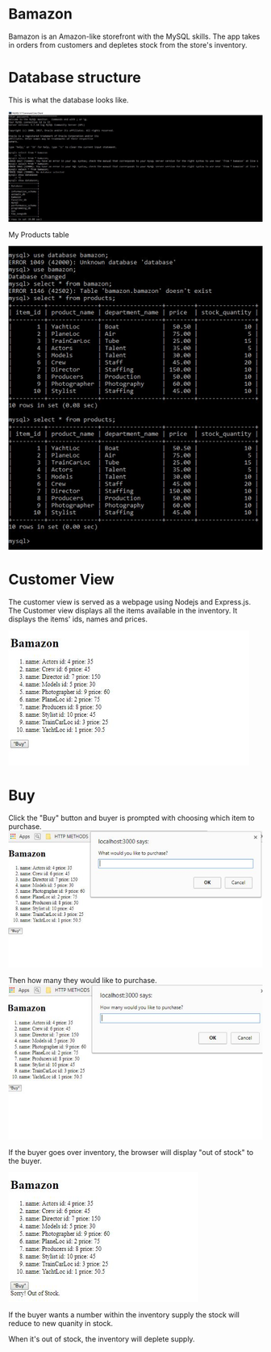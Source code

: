 # Bamazon

Bamazon is an Amazon-like storefront with the MySQL skills. The app takes in orders from customers and depletes stock from the store's inventory.


# Database structure

This is what the database looks like.

![Database](readme_assets/db.JPG "Database View")


My Products table

![Products](readme_assets/products_table.JPG "Products Table")


# Customer View

The customer view is served as a webpage using Nodejs and Express.js. The Customer view displays all the items available in the inventory. It displays the items' ids, names and prices.

![Customer View](readme_assets/customerview.JPG "Customer View")


# Buy

Click the "Buy" button and buyer is prompted with choosing which item to purchase. 
![Buyer Option](readme_assets/buyeroption.JPG "Buyer Option")


Then how many they would like to purchase. 
![How many to Purchase](readme_assets/howmanytopurchase.JPG "How many to purchase")

If the buyer goes over inventory, the browser will display "out of stock" to the buyer. 

![Out of Stock](readme_assets/outofstock.JPG "Out of Stock")


If the buyer wants a number within the inventory supply the stock will reduce to new quanity in stock. 


When it's out of stock, the inventory will deplete supply. 

